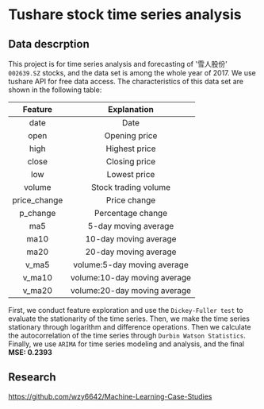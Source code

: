 # Tushare stock time series analysis


## Data descrption
This project is for time series analysis and forecasting of '雪人股份' `002639.SZ` stocks, and the data set is among the whole year of 2017. We use tushare API for free data access. The characteristics of this data set are shown in the following table:

|Feature | Explanation|
| :------------: |:---------------:|
|date  | Date  |
|open  | Opening price  |
|high  | Highest price  |
|close  | Closing price  |
|low  | Lowest price  |
|volume  | Stock trading volume  |
|price_change  | Price change  |
|p_change  | Percentage change  |
|ma5  | 5-day moving average  |
|ma10  | 10-day moving average  |
|ma20  | 20-day moving average  |
|v_ma5  | volume:5-day moving average  |
|v_ma10  | volume:10-day moving average  |
|v_ma20  | volume:20-day moving average  |

First, we conduct feature exploration and use the `Dickey-Fuller test` to evaluate the stationarity of the time series. Then, we make the time series stationary through logarithm and difference operations. Then we calculate the autocorrelation of the time series through `Durbin Watson Statistics`. Finally, we use `ARIMA` for time series modeling and analysis, and the final **MSE: 0.2393**


## Research
https://github.com/wzy6642/Machine-Learning-Case-Studies
